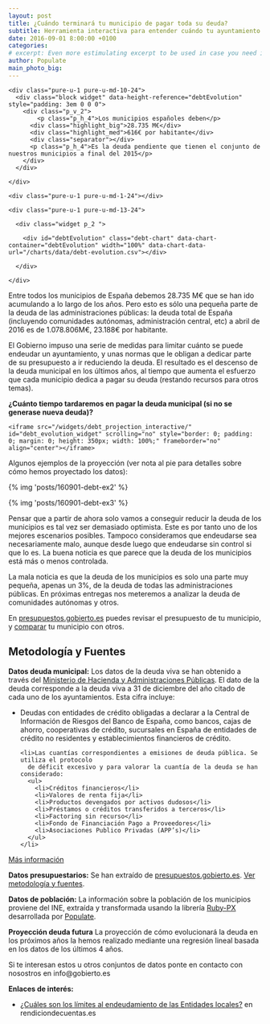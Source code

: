 ```yaml
---
layout: post
title: ¿Cuándo terminará tu municipio de pagar toda su deuda?
subtitle: Herramienta interactiva para entender cuándo tu ayuntamiento podrá deshacerse de su deuda
date: 2016-09-01 8:00:00 +0100
categories: 
# excerpt: Even more estimulating excerpt to be used in case you need it. 
author: Populate
main_photo_big: 
---
```


<div class="tool">

  <div class="pure-g center block box_blue">

    <div class="pure-u-1 pure-u-md-10-24">
      <div class="block widget" data-height-reference="debtEvolution" style="padding: 3em 0 0 0">
        <div class="p_v_2">
        	<p class="p_h_4">Los municipios españoles deben</p>
          <div class="highlight_big">28.735 M€</div>
          <div class="highlight_med">616€ por habitante</div>
          <div class="separator"></div>
          <p class="p_h_4">Es la deuda pendiente que tienen el conjunto de nuestros municipios a final del 2015</p>
        </div>
      </div>
      
    </div>

    <div class="pure-u-1 pure-u-md-1-24"></div>

    <div class="pure-u-1 pure-u-md-13-24">

      <div class="widget p_2 ">

        <div id="debtEvolution" class="debt-chart" data-chart-container="debtEvolution" width="100%" data-chart-data-url="/charts/data/debt-evolution.csv"></div>

      </div>

    </div>

  </div>

</div>


<p>Entre todos los municipios de España debemos 28.735 M€ que se han ido acumulando a lo largo de los años. Pero esto es sólo una pequeña parte de la deuda de las administraciones públicas: la deuda total de España (incluyendo comunidades autónomas, administración central, etc) a abril de 2016 es de 1.078.806M€, 23.188€ por habitante.</p>

<p>El Gobierno impuso una serie de medidas para limitar cuánto se puede endeudar un ayuntamiento, y unas normas que le obligan a dedicar parte de su presupuesto a ir reduciendo la deuda. El resultado es el descenso de la deuda municipal en los últimos años, al tiempo que aumenta el esfuerzo que cada municipio dedica a pagar su deuda (restando recursos para otros temas).</p>

<p><strong>¿Cuánto tiempo tardaremos en pagar la deuda municipal (si no se generase nueva deuda)?</strong></p>

<div class="tool">

  <div class="separator blue short"></div>

  <div class="full_width">

    <iframe src="/widgets/debt_projection_interactive/" id="debt_evolution_widget" scrolling="no" style="border: 0; padding: 0; margin: 0; height: 350px; width: 100%;" frameborder="no" align="center"></iframe>

  </div>

</div>

<div class="separator blue short"></div>

<p>Algunos ejemplos de la proyección (ver nota al pie para detalles sobre cómo hemos proyectado los datos):</p>

{% img 'posts/160901-debt-ex2' %}

{% img 'posts/160901-debt-ex3' %}

<div class="separator blue short"></div>

<p>Pensar que a partir de ahora solo vamos a conseguir reducir la deuda de los municipios es tal vez ser demasiado optimista. Este es por tanto uno de los mejores escenarios posibles. Tampoco consideramos que endeudarse sea necesariamente malo, aunque desde luego que endeudarse sin control si que lo es. La buena noticia es que parece que la deuda de los municipios está más o menos controlada.</p>

<p>La mala noticia es que la deuda de los municipios es solo una parte muy pequeña, apenas un 3%, de la deuda de todas las administraciones públicas. En próximas entregas nos meteremos a analizar la deuda de comunidades autónomas y otros.</p>

<p>En <a href="http://presupuestos.gobierto.es">presupuestos.gobierto.es</a> puedes revisar el presupuesto de tu municipio, y <a href="https://presupuestos.gobierto.es/compare">comparar</a> tu municipio con otros.</p>



<div class="separator blue short"></div>

<div class="note">

  <h2>Metodología y Fuentes</h2>

  <p><strong>Datos deuda municipal:</strong> Los datos de la deuda viva se han obtenido a través del <a href="http://www.minhap.gob.es/es-ES/Areas%20Tematicas/Administracion%20Electronica/OVEELL/Paginas/DeudaViva.aspx" target="_blank">Ministerio de Hacienda y Administraciones Públicas</a>. El dato de la deuda corresponde a la deuda viva a 31 de diciembre del año citado de cada uno de los ayuntamientos. Esta cifra incluye:</p>

  <ul>
    <li>Deudas con entidades de crédito obligadas a declarar a la Central de Información de
      Riesgos del Banco de España, como bancos, cajas de ahorro, cooperativas de crédito,
      sucursales en España de entidades de crédito no residentes y establecimientos financieros
      de crédito.</li>

    <li>Las cuantías correspondientes a emisiones de deuda pública. Se utiliza el protocolo
      de déficit excesivo y para valorar la cuantía de la deuda se han considerado:
      <ul>
        <li>Créditos financieros</li>
        <li>Valores de renta fija</li>
        <li>Productos devengados por activos dudosos</li>
        <li>Préstamos o créditos transferidos a terceros</li>
        <li>Factoring sin recurso</li>
        <li>Fondo de Financiación Pago a Proveedores</li>
        <li>Asociaciones Publico Privadas (APP’s)</li>
      </ul>
    </li>
  </ul>

  <p><a href="http://www.minhap.gob.es/Documentacion/Publico/DGCFEL/DeudaViva/Informe%20Deuda%20Viva%202015%20Total_OVEL_20160506.pdf" target="_blank">Más información</a></p>

  <p><strong>Datos presupuestarios:</strong> Se han extraído de <a href="http://presupuestos.gobierto.es">presupuestos.gobierto.es</a>. <a href="https://presupuestos.gobierto.es/about#method">Ver metodología y fuentes</a>.</p>

  <p><strong>Datos de población:</strong> La información sobre la población de los municipios proviene del INE, extraída y transformada usando la librería <a href="https://github.com/PopulateTools/ruby-px">Ruby-PX</a> desarrollada por <a href="http://populate.tools">Populate</a>.</p>

  <p><strong>Proyección deuda futura</strong> La proyección de cómo evolucionará la deuda en los próximos años la hemos realizado mediante una regresión lineal basada en los datos de los últimos 4 años.</p>

  <p>Si te interesan estos u otros conjuntos de datos ponte en contacto con nosostros en info@gobierto.es</p>

  <p><strong>Enlaces de interés:</strong></p>

  <ul>
  	<li><a href="http://www.rendiciondecuentas.es/es/informaciongeneral/ingresosentidades/LimitesEndeudamientoEntidadesLocales.html">¿Cuáles son los límites al endeudamiento de las Entidades locales?</a> en rendiciondecuentas.es</li>    
  </ul>

</div>

